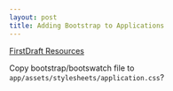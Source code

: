 ```yaml
---
layout: post
title: Adding Bootstrap to Applications
---
```



[FirstDraft Resources](https://chapters.firstdraft.com/chapters/788)

Copy bootstrap/bootswatch file to `app/assets/stylesheets/application.css`?

